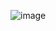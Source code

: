 ![image](https://user-images.githubusercontent.com/29038531/76600890-2cfdbb00-654b-11ea-84ae-1e62a59ffb7d.png)

